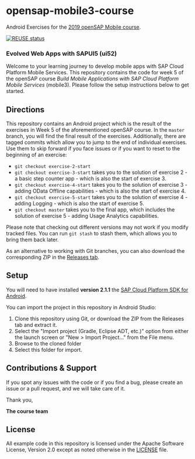 # opensap-mobile3-course
Android Exercises for the [2019 openSAP Mobile course](https://open.sap.com/courses/mobile3).

[![REUSE status](https://api.reuse.software/badge/github.com/SAP-samples/opensap-mobile3-course)](https://api.reuse.software/info/github.com/SAP-samples/opensap-mobile3-course)

### Evolved Web Apps with SAPUI5 (ui52)

Welcome to your learning journey to develop mobile apps with SAP Cloud Platform Mobile Services. This repository contains the code for week 5 of the openSAP course *Build Mobile Applications with SAP Cloud Platform Mobile Services* (mobile3).
Please follow the setup instructions below to get started.

## Directions

This repository contains an Android project which is the result of the exercises in Week 5 of the aforementioned openSAP course. In the `master` branch, you will find the final result of the exercises. Additionally, there are tagged commits which allow you to jump to the end of individual exercises. Use them to skip forward if you face issues or if you want to reset to the beginning of an exercise:

* `git checkout exercise-2-start`
* `git checkout exercise-3-start` takes you to the solution of exercise 2 - a basic step counter app - which is also the start of exercise 3.
* `git checkout exercise-4-start` takes you to the solution of exercise 3 - adding OData Offline capabilities - which is also the start of exercise 4.
* `git checkout exercise-5-start` takes you to the solution of exercise 4 - adding Logging  - which is also the start of exercise 5.
* `git checkout master` takes you to the final app, which includes the solution of exercise 5 - adding Usage Analytics capabilities.

Please note that checking out different versions may not work if you modify tracked files. You can run `git stash` to stash them, which allows you to bring them back later.

As an alternative to working with Git branches, you can also download the corresponding ZIP in the [Releases tab](../../releases).

## Setup

You will need to have installed **version 2.1.1** the [SAP Cloud Platform SDK for Android](https://www.sap.com/developer/trials-downloads/additional-downloads/sap-cloud-platform-sdk-for-android-15508.html).

You can import the project in this repository in Android Studio:

1. Clone this repository using Git, or download the ZIP from the Releases tab and extract it.
2. Select the "Import project (Gradle, Eclipse ADT, etc.)" option from either the launch screen or "New > Import Project..." from the File menu.
3. Browse to the cloned folder
4. Select this folder for import.

## Contributions & Support

If you spot any issues with the code or if you find a bug, please create an issue or a pull request, and we will take care of it.

Thank you,

**The course team**

## License

All example code in this repository is licensed under the Apache Software License, Version 2.0 except as noted otherwise in the [LICENSE](LICENSE) file.
